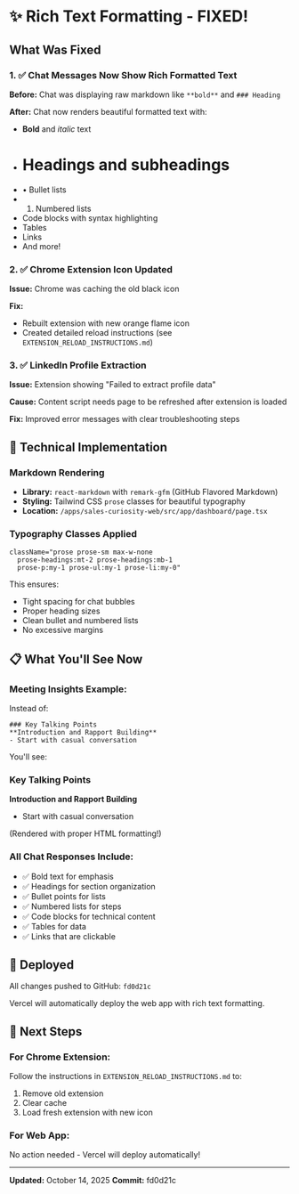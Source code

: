 # ✨ Rich Text Formatting - FIXED!

## What Was Fixed

### 1. ✅ Chat Messages Now Show Rich Formatted Text

**Before:** Chat was displaying raw markdown like `**bold**` and `### Heading`

**After:** Chat now renders beautiful formatted text with:
- **Bold** and *italic* text
- # Headings and subheadings
- • Bullet lists
- 1. Numbered lists
- Code blocks with syntax highlighting
- Tables
- Links
- And more!

### 2. ✅ Chrome Extension Icon Updated

**Issue:** Chrome was caching the old black icon

**Fix:** 
- Rebuilt extension with new orange flame icon
- Created detailed reload instructions (see `EXTENSION_RELOAD_INSTRUCTIONS.md`)

### 3. ✅ LinkedIn Profile Extraction

**Issue:** Extension showing "Failed to extract profile data"

**Cause:** Content script needs page to be refreshed after extension is loaded

**Fix:** Improved error messages with clear troubleshooting steps

## 🎨 Technical Implementation

### Markdown Rendering
- **Library:** `react-markdown` with `remark-gfm` (GitHub Flavored Markdown)
- **Styling:** Tailwind CSS `prose` classes for beautiful typography
- **Location:** `/apps/sales-curiosity-web/src/app/dashboard/page.tsx`

### Typography Classes Applied
```tsx
className="prose prose-sm max-w-none 
  prose-headings:mt-2 prose-headings:mb-1 
  prose-p:my-1 prose-ul:my-1 prose-li:my-0"
```

This ensures:
- Tight spacing for chat bubbles
- Proper heading sizes
- Clean bullet and numbered lists
- No excessive margins

## 📋 What You'll See Now

### Meeting Insights Example:
Instead of:
```
### Key Talking Points
**Introduction and Rapport Building**
- Start with casual conversation
```

You'll see:
### Key Talking Points
**Introduction and Rapport Building**
- Start with casual conversation

(Rendered with proper HTML formatting!)

### All Chat Responses Include:
- ✅ Bold text for emphasis
- ✅ Headings for section organization
- ✅ Bullet points for lists
- ✅ Numbered lists for steps
- ✅ Code blocks for technical content
- ✅ Tables for data
- ✅ Links that are clickable

## 🚀 Deployed

All changes pushed to GitHub: `fd0d21c`

Vercel will automatically deploy the web app with rich text formatting.

## 📝 Next Steps

### For Chrome Extension:
Follow the instructions in `EXTENSION_RELOAD_INSTRUCTIONS.md` to:
1. Remove old extension
2. Clear cache
3. Load fresh extension with new icon

### For Web App:
No action needed - Vercel will deploy automatically!

---

**Updated:** October 14, 2025
**Commit:** fd0d21c

